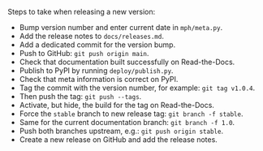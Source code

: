 ﻿Steps to take when releasing a new version:
* Bump version number and enter current date in `mph/meta.py`.
* Add the release notes to `docs/releases.md`.
* Add a dedicated commit for the version bump.
* Push to GitHub: `git push origin main`.
* Check that documentation built successfully on Read-the-Docs.
* Publish to PyPI by running `deploy/publish.py`.
* Check that meta information is correct on PyPI.
* Tag the commit with the version number, for example: `git tag v1.0.4`.
* Then push the tag: `git push --tags`.
* Activate, but hide, the build for the tag on Read-the-Docs.
* Force the `stable` branch to new release tag: `git branch -f stable`.
* Same for the current documentation branch: `git branch -f 1.0`.
* Push both branches upstream, e.g.: `git push origin stable`.
* Create a new release on GitHub and add the release notes.
